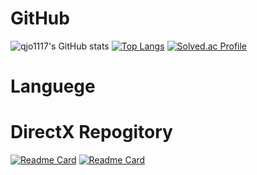 # GitHub
![qjo1117's GitHub stats](https://github-readme-stats.vercel.app/api?username=qjo1117&show_icons=true&theme=radical)
[![Top Langs](https://github-readme-stats.vercel.app/api/top-langs/?username=qjo1117&layout=compact&show_icons=true&theme=radical)](https://github.com/qjo1117)
[![Solved.ac Profile](http://mazassumnida.wtf/api/generate_badge?boj=qjo1117)](https://solved.ac/qjo1117) 

# Languege


# DirectX Repogitory
[![Readme Card](https://github-readme-stats.vercel.app/api/pin/?username=qjo1117&repo=DX)](https://github.com/qjo1117/DX_Portfolio)
[![Readme Card](https://github-readme-stats.vercel.app/api/pin/?username=qjo1117&repo=Fiver_Nobar)](https://github.com/qjo1117/Fever_Nova)


